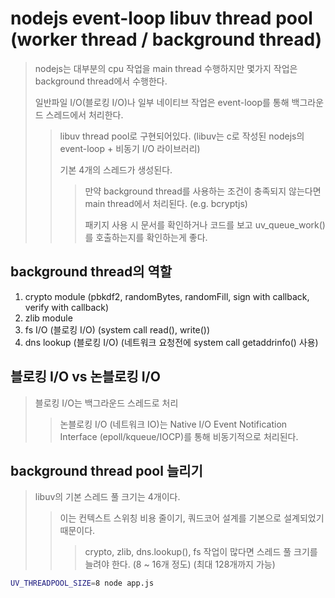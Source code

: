 # nodejs event-loop libuv thread pool (worker thread / background thread)

> nodejs는 대부분의 cpu 작업을 main thread 수행하지만 몇가지 작업은 background thread에서 수행한다.
>
> 일반파일 I/O(블로킹 I/O)나 일부 네이티브 작업은 event-loop를 통해 백그라운드 스레드에서 처리한다.
>
> > libuv thread pool로 구현되어있다. (libuv는 c로 작성된 nodejs의 event-loop + 비동기 I/O 라이브러리)
> >
> > 기본 4개의 스레드가 생성된다.
> >
> > > 만약 background thread를 사용하는 조건이 충족되지 않는다면 main thread에서 처리된다. (e.g. bcryptjs)
> > >
> > > 패키지 사용 시 문서를 확인하거나 코드를 보고 uv_queue_work()를 호출하는지를 확인하는게 좋다.

## background thread의 역할

1. crypto module (pbkdf2, randomBytes, randomFill, sign with callback, verify with callback)
2. zlib module
3. fs I/O (블로킹 I/O) (system call read(), write())
4. dns lookup (블로킹 I/O) (네트워크 요청전에 system call getaddrinfo() 사용)

## 블로킹 I/O vs 논블로킹 I/O

> 블로킹 I/O는 백그라운드 스레드로 처리
>
> > 논블로킹 I/O (네트워크 IO)는 Native I/O Event Notification Interface (epoll/kqueue/IOCP)를 통해 비동기적으로 처리된다.

## background thread pool 늘리기

> libuv의 기본 스레드 풀 크기는 4개이다.
>
> > 이는 컨텍스트 스위칭 비용 줄이기, 쿼드코어 설계를 기본으로 설계되었기 때문이다.
> >
> > > crypto, zlib, dns.lookup(), fs 작업이 많다면 스레드 풀 크기를 늘려야 한다. (8 ~ 16개 정도) (최대 128개까지 가능)

```sh
UV_THREADPOOL_SIZE=8 node app.js
```
